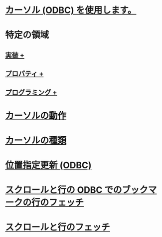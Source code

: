 # [カーソル (ODBC) を使用します。](using-cursors-odbc.md)

# 特定の領域
## [実装 +](../../relational-databases/native-client-odbc-cursors/implementation/how-cursors-are-implemented.md)
## [プロパティ +](../../relational-databases/native-client-odbc-cursors/properties/cursor-properties.md)
## [プログラミング +](../../relational-databases/native-client-odbc-cursors/programming/cursor-programming-details-odbc.md)

# [カーソルの動作](cursor-behaviors.md)
# [カーソルの種類](cursor-types.md)
# [位置指定更新 (ODBC)](positioned-updates-odbc.md)
# [スクロールと行の ODBC でのブックマークの行のフェッチ](scrolling-and-fetching-rows-bookmarking-rows-in-odbc.md)
# [スクロールと行のフェッチ](scrolling-and-fetching-rows.md)
